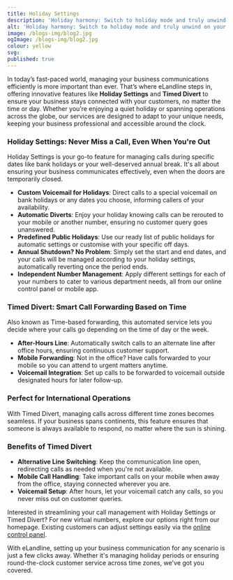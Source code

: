 ```yaml
---
title: Holiday Settings
description: 'Holiday harmony: Switch to holiday mode and truly unwind on your breaks.'
alt: 'Holiday harmony: Switch to holiday mode and truly unwind on your breaks.'
image: /blogs-img/blog2.jpg
ogImage: /blogs-img/blog2.jpg
colour: yellow
svg: 
published: true
---
```


In today’s fast-paced world, managing your business communications efficiently is more important than ever. That’s where eLandline steps in, offering innovative features like **Holiday Settings** and **Timed Divert** to ensure your business stays connected with your customers, no matter the time or day. Whether you’re enjoying a quiet holiday or spanning operations across the globe, our services are designed to adapt to your unique needs, keeping your business professional and accessible around the clock.

### Holiday Settings: Never Miss a Call, Even When You're Out

Holiday Settings is your go-to feature for managing calls during specific dates like bank holidays or your well-deserved annual break. It's all about ensuring your business communicates effectively, even when the doors are temporarily closed.

- **Custom Voicemail for Holidays**: Direct calls to a special voicemail on bank holidays or any dates you choose, informing callers of your availability.
- **Automatic Diverts**: Enjoy your holiday knowing calls can be rerouted to your mobile or another number, ensuring no customer query goes unanswered.
- **Predefined Public Holidays**: Use our ready list of public holidays for automatic settings or customise with your specific off days.
- **Annual Shutdown? No Problem**: Simply set the start and end dates, and your calls will be managed according to your holiday settings, automatically reverting once the period ends.
- **Independent Number Management**: Apply different settings for each of your numbers to cater to various department needs, all from our online control panel or mobile app.

### Timed Divert: Smart Call Forwarding Based on Time

Also known as Time-based forwarding, this automated service lets you decide where your calls go depending on the time of day or the week.

- **After-Hours Line**: Automatically switch calls to an alternate line after office hours, ensuring continuous customer support.
- **Mobile Forwarding**: Not in the office? Have calls forwarded to your mobile so you can attend to urgent matters anytime.
- **Voicemail Integration**: Set up calls to be forwarded to voicemail outside designated hours for later follow-up.

### Perfect for International Operations

With Timed Divert, managing calls across different time zones becomes seamless. If your business spans continents, this feature ensures that someone is always available to respond, no matter where the sun is shining.

### Benefits of Timed Divert

- **Alternative Line Switching**: Keep the communication line open, redirecting calls as needed when you're not available.
- **Mobile Call Handling**: Take important calls on your mobile when away from the office, staying connected wherever you are.
- **Voicemail Setup**: After hours, let your voicemail catch any calls, so you never miss out on customer queries.

Interested in streamlining your call management with Holiday Settings or Timed Divert? For new virtual numbers, explore our options right from our homepage. Existing customers can adjust settings easily via the [online control panel](#).

With eLandline, setting up your business communication for any scenario is just a few clicks away. Whether it's managing holiday periods or ensuring round-the-clock customer service across time zones, we've got you covered.

